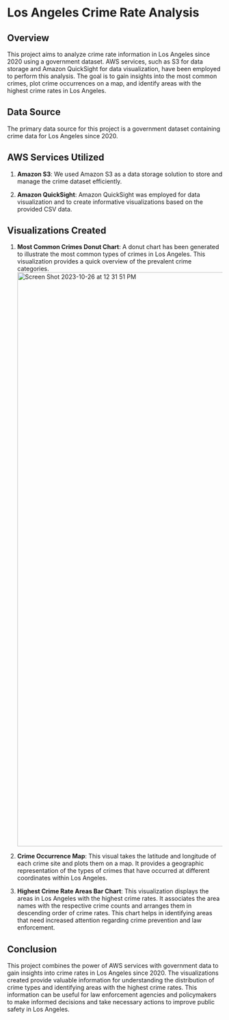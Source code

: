 # Los Angeles Crime Rate Analysis

## Overview

This project aims to analyze crime rate information in Los Angeles since 2020 using a government dataset. AWS services, such as S3 for data storage and Amazon QuickSight for data visualization, have been employed to perform this analysis. The goal is to gain insights into the most common crimes, plot crime occurrences on a map, and identify areas with the highest crime rates in Los Angeles.

## Data Source

The primary data source for this project is a government dataset containing crime data for Los Angeles since 2020.

## AWS Services Utilized

1. **Amazon S3**: We used Amazon S3 as a data storage solution to store and manage the crime dataset efficiently.

2. **Amazon QuickSight**: Amazon QuickSight was employed for data visualization and to create informative visualizations based on the provided CSV data.

## Visualizations Created

1. **Most Common Crimes Donut Chart**: A donut chart has been generated to illustrate the most common types of crimes in Los Angeles. This visualization provides a quick overview of the prevalent crime categories.<img width="1342" alt="Screen Shot 2023-10-26 at 12 31 51 PM" src="https://github.com/sandrovprado/AWS-Projects/assets/53231989/ab07e583-bdfe-42bb-98cb-d64bcac71944">


2. **Crime Occurrence Map**: This visual takes the latitude and longitude of each crime site and plots them on a map. It provides a geographic representation of the types of crimes that have occurred at different coordinates within Los Angeles.

3. **Highest Crime Rate Areas Bar Chart**: This visualization displays the areas in Los Angeles with the highest crime rates. It associates the area names with the respective crime counts and arranges them in descending order of crime rates. This chart helps in identifying areas that need increased attention regarding crime prevention and law enforcement.

## Conclusion

This project combines the power of AWS services with government data to gain insights into crime rates in Los Angeles since 2020. The visualizations created provide valuable information for understanding the distribution of crime types and identifying areas with the highest crime rates. This information can be useful for law enforcement agencies and policymakers to make informed decisions and take necessary actions to improve public safety in Los Angeles.

